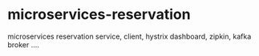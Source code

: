 # microservices-reservation
microservices reservation service, client, hystrix dashboard, zipkin, kafka broker ....
